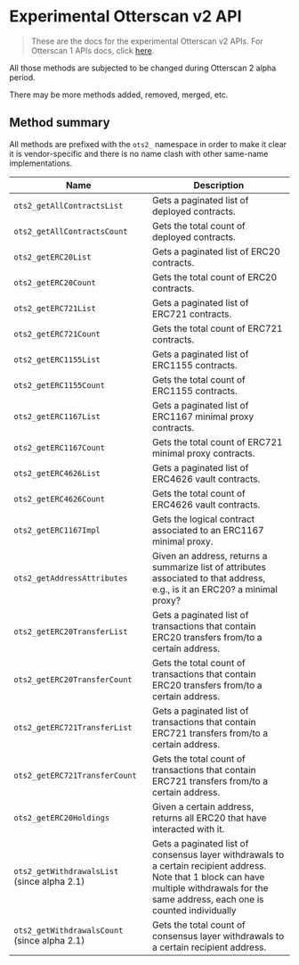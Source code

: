 # Experimental Otterscan v2 API

> These are the docs for the experimental Otterscan v2 APIs. For Otterscan 1 APIs docs, click [here](./custom-jsonrpc.md).

All those methods are subjected to be changed during Otterscan 2 alpha period.

There may be more methods added, removed, merged, etc.

## Method summary

All methods are prefixed with the `ots2_` namespace in order to make it clear it is vendor-specific and there is no name clash with other same-name implementations.

| Name              | Description      |
|-------------------|------------------|
| `ots2_getAllContractsList` | Gets a paginated list of deployed contracts. |
| `ots2_getAllContractsCount` | Gets the total count of deployed contracts.
| `ots2_getERC20List` | Gets a paginated list of ERC20 contracts. |
| `ots2_getERC20Count` | Gets the total count of ERC20 contracts. |
| `ots2_getERC721List` | Gets a paginated list of ERC721 contracts. |
| `ots2_getERC721Count` | Gets the total count of ERC721 contracts. |
| `ots2_getERC1155List` | Gets a paginated list of ERC1155 contracts. |
| `ots2_getERC1155Count` | Gets the total count of ERC1155 contracts. |
| `ots2_getERC1167List` | Gets a paginated list of ERC1167 minimal proxy contracts. |
| `ots2_getERC1167Count` | Gets the total count of ERC721 minimal proxy contracts. |
| `ots2_getERC4626List` | Gets a paginated list of ERC4626 vault contracts. |
| `ots2_getERC4626Count` | Gets the total count of ERC4626 vault contracts. |
| `ots2_getERC1167Impl` | Gets the logical contract associated to an ERC1167 minimal proxy. |
| `ots2_getAddressAttributes` | Given an address, returns a summarize list of attributes associated to that address, e.g., is it an ERC20? a minimal proxy? |
| `ots2_getERC20TransferList` | Gets a paginated list of transactions that contain ERC20 transfers from/to a certain address. |
| `ots2_getERC20TransferCount` | Gets the total count of transactions that contain ERC20 transfers from/to a certain address. |
| `ots2_getERC721TransferList` | Gets a paginated list of transactions that contain ERC721 transfers from/to a certain address. |
| `ots2_getERC721TransferCount` | Gets the total count of transactions that contain ERC721 transfers from/to a certain address. |
| `ots2_getERC20Holdings` | Given a certain address, returns all ERC20 that have interacted with it. |
| `ots2_getWithdrawalsList` (since alpha 2.1) | Gets a paginated list of consensus layer withdrawals to a certain recipient address. Note that 1 block can have multiple withdrawals for the same address, each one is counted individually |
| `ots2_getWithdrawalsCount` (since alpha 2.1) | Gets the total count of consensus layer withdrawals to a certain recipient address. |
